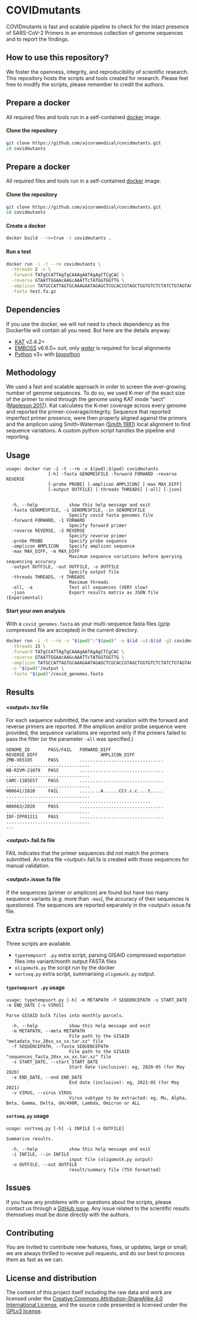 # COVIDmutants
COVIDmutants is fast and scalable pipeline to check for the intact presence of SARS-CoV-2 Primers in an enormous collection of genome sequences and to report the findings.


## How to use this repository?

We foster the openness, integrity, and reproducibility of scientific research. This repository hosts the scripts and tools created for research.
Please feel free to modify the scripts, please remember to credit the authors.


## Prepare a docker

All required files and tools run in a self-contained [docker](https://www.docker.com/) image.

#### Clone the repository

```sh
git clone https://github.com/aicuramedical/covidmutants.git
cd covidmutants
```

## Prepare a docker

All required files and tools run in a self-contained [docker](https://www.docker.com/) image.

#### Clone the repository

```sh
git clone https://github.com/aicuramedical/covidmutants.git
cd covidmutants
```

#### Create a docker

```sh
docker build --rm=true -t covidmutants .
```

#### Run a test

```sh
docker run -i -t --rm covidmutants \
  -threads 2 -v \
  -forward TATgCCATTAgTgCAAAgAATAgAgCTCgCAC \
  -reverse GTAATTGGAAcAAGcAAATTcTATGGTGGTTG \
  -amplicon TATGCCATTAGTGCAAAGAATAGAGCTCGCACCGTAGCTGGTGTCTCTATCTGTAGTACTATGACCAATAGACAGTTTCATCAAAAATTATTGAAATCAATAGCCGCCACTAGAGGAGCTACTGTAGTAATTGGAACAAGCAAATTCTATGGTGGTTG \
  -fasta test.fa.gz
```


## Dependencies

If you use the docker, we will not need to check dependency as the Dockerfile will contain all you need. But here are the details anyway:

* [KAT](https://github.com/TGAC/KAT) v2.4.2+
* [EMBOSS](http://emboss.open-bio.org/) v6.6.0+ suit, only [_water_](http://emboss.open-bio.org/rel/rel6/apps/water.html) is required for local alignments
* [Python](https://www.python.org/) v3+ with [biopython](https://biopython.org/)



## Methodology

We used a fast and scalable approach in order to screen the ever-growing number of genome sequences. To do so, we used K-mer of the exact size of the primer to mind through the genome using KAT mode "sect" ([Mapleson 2017](https://doi.org/10.1093/bioinformatics/btw663)). Kat calculates the K-mer coverage across every genome and reported the primer-coverage/integrity. Sequence that reported imperfect primer presence, were then properly aligned against the primers and the amplicon using Smith-Waterman ([Smith 1981](https://doi.org/10.1016/0022-2836%2881%2990087-5)) local alignment to find sequence variations. A custom python script handles the pipeline and reporting.


## Usage

```plaintext
usage: docker run -i -t --rm -v $(pwd):$(pwd) covidmutants
                [-h] -fasta GENOMESFILE -forward FORWARD -reverse REVERSE
                [-probe PROBE] [-amplicon AMPLICON] [-max MAX_DIFF]
                [-output OUTFILE] [-threads THREADS] [-all] [-json]


  -h, --help            show this help message and exit
  -fasta GENOMESFILE, -i GENOMESFILE, -in GENOMESFILE
                        Specify covid fasta genomes file
  -forward FORWARD, -1 FORWARD
                        Specify forward primer
  -reverse REVERSE, -2 REVERSE
                        Specify reverse primer
  -probe PROBE          Specify probe sequence
  -amplicon AMPLICON    Specify amplicon sequence
  -max MAX_DIFF, -m MAX_DIFF
                        Maximum sequence variations before querying sequencing accuracy
  -output OUTFILE, -out OUTFILE, -o OUTFILE
                        Specify output file
  -threads THREADS, -t THREADS
                        Maximum threads
  -all, -a              Test all sequences (VERY slow)
  -json                 Export results matrix as JSON file (Experimental)
```

#### Start your own analysis

With a `covid_genomes.fasta` as your multi-sequence fasta files (gzip compressed file are accepted) in the current directory.

```sh
docker run -i -t --rm -v "$(pwd)":"$(pwd)" -u $(id -u):$(id -g) covidmutants \
  -threads 15 \
  -forward TATgCCATTAgTgCAAAgAATAgAgCTCgCAC \
  -reverse GTAATTGGAAcAAGcAAATTcTATGGTGGTTG \
  -amplicon TATGCCATTAGTGCAAAGAATAGAGCTCGCACCGTAGCTGGTGTCTCTATCTGTAGTACTATGACCAATAGACAGTTTCATCAAAAATTATTGAAATCAATAGCCGCCACTAGAGGAGCTACTGTAGTAATTGGAACAAGCAAATTCTATGGTGGTTG \
  -o "$(pwd)"/output \
  -fasta "$(pwd)"/covid_genomes.fasta
```


## Results

#### \<output\>.tsv file

For each sequence submitted, the name and variation with the forward and reverse primers are reported. If the amplicon and/or probe sequence were provided, the sequence variations are reported only if the primers failed to pass the filter (or the parameter `-all` was specified.)


```plaintext
GENOME_ID       PASS/FAIL   FORWARD_DIFF                          REVERSE_DIFF                        AMPLICON_DIFF
ZMB-V65185      PASS        ................................     ................................
NB-RIVM-21079   PASS        ................................     ................................
CAMC-11B5E57    PASS        ................................     ................................
N00641/2020     FAIL        ........A......CCt.c.c....t.....     ................................     .......................................................
N00663/2020     PASS        ................................     ................................
IDF-IPP01211    PASS        ................................     ................................
...
```

#### \<output\>.fail.fa file

FAIL indicates that the primer sequences did not match the primers submitted. An extra file \<output\>.fail.fa is created with those sequences for manual validation.

#### \<output\>.issue.fa file

If the sequences (primer or amplicon) are found but have too many sequence variants (e.g. more than `-max`), the accuracy of their sequences is questioned.
The sequences are reported separately in the \<output\>.issue.fa file.


## Extra scripts (export only)

Three scripts are available.

* `typetempsort .py` extra script, parsing GISAID compressed exportation files into variant/month output FASTA files
* `oligomutk.py` the script run by the docker
* `sortseq.py` extra script, summarising `oligomutk.py` output.

#### `typetempsort .py` usage

```plaintext
usage: typetempsort.py [-h] -m METAPATH -f SEQUENCEPATH -s START_DATE -e END_DATE [-v VIRUS]

Parse GISAID bulk files into monthly parcels.

  -h, --help            show this help message and exit
  -m METAPATH, --meta METAPATH
                        File path to the GISAID "metadata_tsv_20xx_xx_xx.tar.xz" file
  -f SEQUENCEPATH, --fasta SEQUENCEPATH
                        File path to the GISAID "sequences_fasta_20xx_xx_xx.tar.xz" file
  -s START_DATE, --start START_DATE
                        Start date (inclusive): eg, 2020-05 (for May 2020)
  -e END_DATE, --end END_DATE
                        End date (inclusive): eg, 2021-05 (for May 2021)
  -v VIRUS, --virus VIRUS
                        Virus subtype to be extracted: eg, Mu, Alpha, Beta, Gamma, Delta, GH/490R, Lambda, Omicron or ALL
```


#### `sortseq.py` usage

```plaintext
usage: sortseq.py [-h] -i INFILE [-o OUTFILE]

Summarise results.

  -h, --help            show this help message and exit
  -i INFILE, --in INFILE
                        input file (oligomutk.py output)
  -o OUTFILE, --out OUTFILE
                        result/summary file (TSV formatted)
```


## Issues

If you have any problems with or questions about the scripts, please contact us through a [GitHub issue](https://github.com/aicuramedical/covidmutants/issues).
Any issue related to the scientific results themselves must be done directly with the authors.


## Contributing

You are invited to contribute new features, fixes, or updates, large or small; we are always thrilled to receive pull requests, and do our best to process them as fast as we can.


## License and distribution

The content of this project itself including the raw data and work are licensed under the [Creative Commons Attribution-ShareAlike 4.0 International License](http://creativecommons.org/licenses/by-sa/4.0/), and the source code presented is licensed under the [GPLv3 license](http://www.gnu.org/licenses/gpl-3.0.html).
